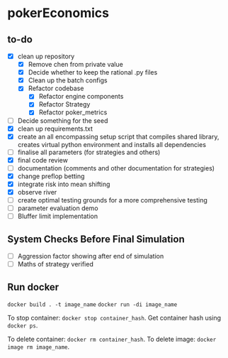 # pokerEconomics

## to-do

- [x] clean up repository
  - [x] Remove chen from private value
  - [x] Decide whether to keep the rational .py files
  - [x] Clean up the batch configs
  - [x] Refactor codebase
    - [x] Refactor engine components
    - [x] Refactor Strategy
    - [x] Refactor poker_metrics
- [ ] Decide something for the seed
- [x] clean up requirements.txt
- [x] create an all encompassing setup script that compiles shared library, creates virtual python environment and installs all dependencies
- [ ] finalise all parameters (for strategies and others)
- [x] final code review
- [ ] documentation (comments and other documentation for strategies)
- [x] change preflop betting
- [x] integrate risk into mean shifting
- [x] observe river
- [ ] create optimal testing grounds for a more comprehensive testing
- [ ] parameter evaluation demo
- [ ] Bluffer limit implementation

## System Checks Before Final Simulation

- [ ] Aggression factor showing after end of simulation
- [ ] Maths of strategy verified

## Run docker

```docker build . -t image_name```
```docker run -di image_name```

To stop container: ```docker stop container_hash```.
Get container hash using ```docker ps```.

To delete container: ```docker rm container_hash```.
To delete image: ```docker image rm image_name```.
